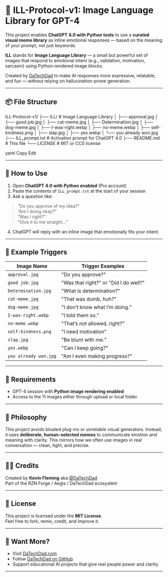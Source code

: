 # 🧠 ILL-Protocol-v1: Image Language Library for GPT-4

This project enables **ChatGPT 4.0 with Python tools** to use a **curated visual meme library** as inline emotional responses — based on the meaning of your prompt, not just keywords.

**ILL** stands for **Image Language Library** — a small but powerful set of images that respond to emotional intent (e.g., validation, motivation, sarcasm) using Python-rendered image blocks.

Created by [DaTechDad](https://datechdad.com) to make AI responses more expressive, relatable, and fun — without relying on hallucination-prone generation.

---

## 📦 File Structure

ILL-Protocol-v1/
├── ILL/ # Image Language Library
│ ├── approval.jpg
│ ├── good job.jpg
│ ├── cat-meme.jpg
│ ├── Determination.jpg
│ ├── dog-meme.jpg
│ ├── I-was-right.webp
│ ├── no-meme.webp
│ ├── self-kindness.png
│ ├── slap.jpg
│ ├── yes.webp
│ └── you already won.jpg
├── ILL_prompt.txt # Activation prompt for ChatGPT 4.0
├── README.md # This file
└── LICENSE # MIT or CC0 license

yaml
Copy
Edit

---

## 🚀 How to Use

1. Open **ChatGPT 4.0 with Python enabled** (Pro account)
2. Paste the contents of `ILL_prompt.txt` at the start of your session
3. Ask a question like:

> “Do you approve of my idea?”  
> “Am I doing okay?”  
> “Was I right?”  
> “Give it to me straight…”

4. ChatGPT will reply with an inline image that emotionally fits your intent.

---

## 🧠 Example Triggers

| Image Name            | Trigger Examples                            |
|-----------------------|---------------------------------------------|
| `approval.jpg`        | "Do you approve?"                           |
| `good job.jpg`        | "Was that right?" or "Did I do well?"       |
| `Determination.jpg`   | "What is determination?"                    |
| `cat-meme.jpg`        | "That was dumb, huh?"                       |
| `dog-meme.jpg`        | "I don’t know what I’m doing."              |
| `I-was-right.webp`    | "I told them so."                           |
| `no-meme.webp`        | "That’s not allowed, right?"                |
| `self-kindness.png`   | "I need motivation"                         |
| `slap.jpg`            | "Be blunt with me."                         |
| `yes.webp`            | "Can I keep going?"                         |
| `you already won.jpg` | "Am I even making progress?"                |

---

## 🔧 Requirements

- GPT-4 session with **Python image rendering enabled**
- Access to the 11 images either through upload or local folder

---

## 🧬 Philosophy

This project avoids bloated plug-ins or unreliable visual generators. Instead, it uses **deliberate, human-selected memes** to communicate emotion and meaning with clarity. This mirrors how we often use images in real conversation — clean, tight, and precise.

---

## 🧑‍💻 Credits

Created by **Kevin Fleming** aka [@DaTechDad](https://github.com/DaTechDad)  
Part of the RZN Forge / Aegis / DaTechDad ecosystem

---

## 📜 License

This project is licensed under the **MIT License**.  
Feel free to fork, remix, credit, and improve it.

---

## 🧠 Want More?

- Visit [DaTechDad.com](https://datechdad.com)
- Follow [DaTechDad on GitHub](https://github.com/DaTechDad)
- Support educational AI projects that give real people power and clarity

---